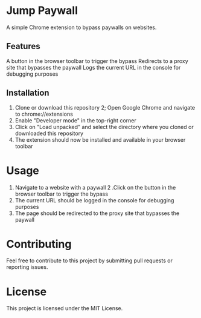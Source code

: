 # Jump Paywall
A simple Chrome extension to bypass paywalls on websites.

## Features
A button in the browser toolbar to trigger the bypass
Redirects to a proxy site that bypasses the paywall
Logs the current URL in the console for debugging purposes
## Installation
1. Clone or download this repository
2; Open Google Chrome and navigate to chrome://extensions
3. Enable "Developer mode" in the top-right corner
4. Click on "Load unpacked" and select the directory where you cloned or downloaded this repository
5. The extension should now be installed and available in your browser toolbar
# Usage
1. Navigate to a website with a paywall
2 .Click on the button in the browser toolbar to trigger the bypass
3. The current URL should be logged in the console for debugging purposes
4. The page should be redirected to the proxy site that bypasses the paywall
# Contributing
Feel free to contribute to this project by submitting pull requests or reporting issues.

# License
This project is licensed under the MIT License.
